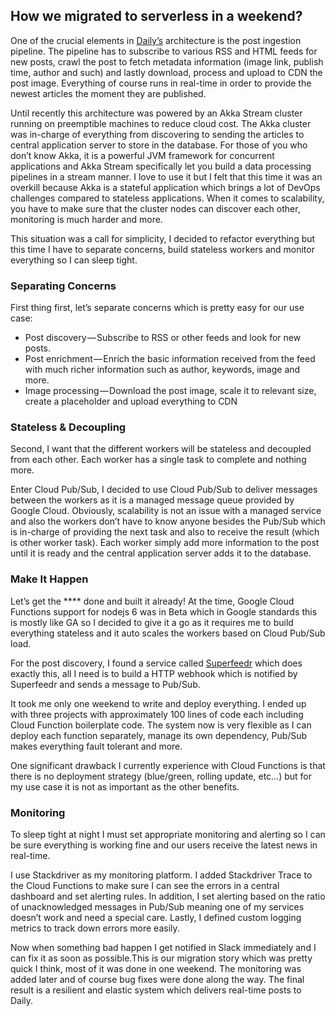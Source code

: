 ## How we migrated to serverless in a weekend?

One of the crucial elements in [Daily’s](https://daily.dev/) architecture is the post ingestion pipeline. The pipeline has to subscribe to various RSS and HTML feeds for new posts, crawl the post to fetch metadata information (image link, publish time, author and such) and lastly download, process and upload to CDN the post image. Everything of course runs in real-time in order to provide the newest articles the moment they are published.

Until recently this architecture was powered by an Akka Stream cluster running on preemptible machines to reduce cloud cost. The Akka cluster was in-charge of everything from discovering to sending the articles to central application server to store in the database. For those of you who don’t know Akka, it is a powerful JVM framework for concurrent applications and Akka Stream specifically let you build a data processing pipelines in a stream manner. I love to use it but I felt that this time it was an overkill because Akka is a stateful application which brings a lot of DevOps challenges compared to stateless applications. When it comes to scalability, you have to make sure that the cluster nodes can discover each other, monitoring is much harder and more.

This situation was a call for simplicity, I decided to refactor everything but this time I have to separate concerns, build stateless workers and monitor everything so I can sleep tight.

### Separating Concerns

First thing first, let’s separate concerns which is pretty easy for our use case:

*   Post discovery — Subscribe to RSS or other feeds and look for new posts.
*   Post enrichment — Enrich the basic information received from the feed with much richer information such as author, keywords, image and more.
*   Image processing — Download the post image, scale it to relevant size, create a placeholder and upload everything to CDN

### Stateless &amp; Decoupling

Second, I want that the different workers will be stateless and decoupled from each other. Each worker has a single task to complete and nothing more.

Enter Cloud Pub/Sub, I decided to use Cloud Pub/Sub to deliver messages between the workers as it is a managed message queue provided by Google Cloud. Obviously, scalability is not an issue with a managed service and also the workers don’t have to know anyone besides the Pub/Sub which is in-charge of providing the next task and also to receive the result (which is other worker task). Each worker simply add more information to the post until it is ready and the central application server adds it to the database.

### Make It Happen

Let’s get the **** done and built it already! At the time, Google Cloud Functions support for nodejs 6 was in Beta which in Google standards this is mostly like GA so I decided to give it a go as it requires me to build everything stateless and it auto scales the workers based on Cloud Pub/Sub load.

For the post discovery, I found a service called [Superfeedr](https://superfeedr.com) which does exactly this, all I need is to build a HTTP webhook which is notified by Superfeedr and sends a message to Pub/Sub.

It took me only one weekend to write and deploy everything. I ended up with three projects with approximately 100 lines of code each including Cloud Function boilerplate code. The system now is very flexible as I can deploy each function separately, manage its own dependency, Pub/Sub makes everything fault tolerant and more.

One significant drawback I currently experience with Cloud Functions is that there is no deployment strategy (blue/green, rolling update, etc…) but for my use case it is not as important as the other benefits.

### Monitoring

To sleep tight at night I must set appropriate monitoring and alerting so I can be sure everything is working fine and our users receive the latest news in real-time.

I use Stackdriver as my monitoring platform. I added Stackdriver Trace to the Cloud Functions to make sure I can see the errors in a central dashboard and set alerting rules. In addition, I set alerting based on the ratio of unacknowledged messages in Pub/Sub meaning one of my services doesn’t work and need a special care. Lastly, I defined custom logging metrics to track down errors more easily.

Now when something bad happen I get notified in Slack immediately and I can fix it as soon as possible.This is our migration story which was pretty quick I think, most of it was done in one weekend. The monitoring was added later and of course bug fixes were done along the way. The final result is a resilient and elastic system which delivers real-time posts to Daily.
